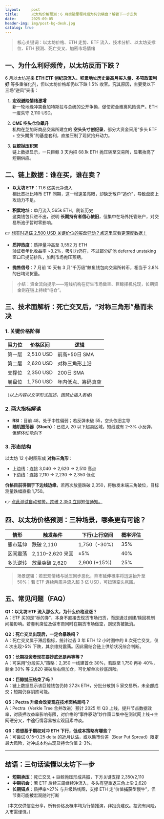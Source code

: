 ```yaml
---
layout:     post
title:      以太坊价格预测：6 月突破里程碑后为何仍横盘？解锁下一步走势
date:       2025-09-05
header-img: img/post-bg-desk.jpg
catalog: true
---
```


> 核心关键词：以太坊价格、ETH 走势、ETF 流入、技术分析、以太坊支撑位、ETH 预测、死亡交叉、加密市场情绪

## 一、为什么利好频传，以太坊反而下跌？

6 月以太坊迎来 **ETH ETF 创纪录流入、积累地址历史最高月买入量、多项政策利好** 等多重催化剂，但以太坊价格却仍以下跌 1.5% 收官。究其原因，主要受以下三场“逆风”夹击：

1. **宏观避险情绪激增**  
   新一轮地缘冲突叠加特斯拉与总统的公开争拗，促使资金撤离风险资产。ETH 一度失守 2,110 USD。

2. **CME 空头仓位飙升**  
   机构在芝加哥商品交易所建立的 **空头头寸创纪录**，部分大资金采用“多头 ETF + 空头期货”的基差套利，直接压制了现货抬升动力。

3. **巨鲸抛压积累**  
   链上数据显示，一只巨鲸 3 天内把 68.1k ETH 抛压转至交易所，显著抬高了短期供应。

## 二、链上数据：谁在买，谁在卖？

- **以太坊 ETF**：11.6 亿美元净流入  
  相比首批比特币 ETF 同期，这一增速虽亮眼，却缺乏散户“追价”，导致盘面上攻动力不足。

- **积累地址**：单月流入 565k ETH，刷新历史  
  这类钱包只进不出，说明 **长期持有者信心依旧**，但集中在场外托管账户，对交易所池子暂时零影响。

 👉 [想实时追踪 2,500 USD 关键价位的买盘异动？点这里查看更深度数据！](https://okxdog.com/)

- **质押热度**：质押量冲高至 3,552 万 ETH  
  验证者年化收益率 ~3.2%，吸引力仍在，不过部分矿池 deferred unstaking 窗口已提前排队，加剧市场抛压预期。

- **抛售信号**：7 月前 10 天有 3 只“千万级”鲸鱼钱包向交易所转币，相当于 2.8% 的日均现货量。

> 小结：资金流向提示——短线机构在衍生市场做空、巨鲸择机兑现，长期资金则在链上持续“屯仓”。

## 三、技术面解析：死亡交叉后，“对称三角形”悬而未决

### 1. 关键价格阶梯

| 阻力位 | 价格区间 | 逻辑               |
|  ------ | ------- | ------------------ |
| 第一层  | 2,510 USD | 前高+50日 SMA      |
| 第二层  | 2,620 USD | 对称三角形上沿     |
| 支撑位  | 2,350 USD | 200日 SMA          |
| 崩盘位  | 1,750 USD | 年内低点、筹码真空 |

（*以上内容以文字形式描述，因禁止插入表格*）

### 2. 两大指标解读

- **RSI**：目前 48，处于中性偏弱；若反弹未破 55，空头依旧主导  
- **随机振荡器（Stoch）**：已进入 20 以下超卖区域，短线或有 2–3% 小反弹，但整体动能向下

### 3. 形态结构

以太坊 12 小时图形成 **对称三角形**：

- 上边线：连接 3,040 → 2,620 → 2,510 高点  
- 下边线：连接 2,110 → 2,230 → 2,350 低点

**价格目前徘徊于下边线边缘**，若再次放量跌破 2,350，将触发末端三角破位，目标测量跌幅直指 1,750。

 👉 [点此测试自动预警，跌破 2,350 立即短信通知。](https://okxdog.com/)

## 四、以太坊价格预测：三种场景，哪条更有可能？

| 情形 | 触发条件 | 下行/上行空间 | 概率评估 |
| ------ | -------- | ------------ | ------ |
| 熊市延伸 | 跌破 2,110 | 1,750（-30%） | 35% |
| 区间震荡 | 2,110–2,620 来回 | ±5% | 40% |
| 多头逆转 | 放量突破 2,620 | 2,900 (+15%) | 25% |

> 场景逻辑：若宏观情绪与抛压同步恶化，熊市延伸概率将迅速抬升至 50%；若 ETF 连续两周净流入超 3 亿 USD，可扭转空头氛围。

## 五、常见问题（FAQ）

**Q1：以太坊 ETF 流入那么大，为什么价格没涨？**  
A：ETF 买的是“标的券”，本身不直接去现货市场扫货，而是通过创建/赎回机制间接影响。若套利席位及做市商同时在期货市场做空，则现货被抵消。

**Q2：死亡交叉出现后，一定会暴跌吗？**  
A：死亡交叉属于滞后指标，统计过去 3 年 ETH 12 小时图中的 8 次死亡交叉，仅 4 次出现>5% 下跌，其余维持震荡。因此需结合链上供给状况综合判断。

**Q3：长期投资者现在要抄底还是再等等？**  
A：可采用“分段买入”策略：2,350 一线建首仓 30%，若跌至 1,750 再补 40%，剩余 30% 等 2,620 突破后右侧加仓，可化解单次抄底风险。

**Q4：巨鲸抛压结束了吗？**  
A：链上数据显示该巨鲸钱包仍持 27.2k ETH，分批分散到 5 家交易所，未全部成交；短期仍存阴跌可能。

**Q5：Pectra 升级会改变现在技术面格局吗？**  
A：Pectra（Verkle Tree 合并改进）预计 2025 年 Q3 上线，提升节点数据效率，对质押收益率影响有限，对价格的“事件驱动”炒作窗口集中在测试网上线→主网硬分叉，中途行情容易被宏观因素冲淡。

**Q6：若想基于期权对冲 ETH 下行，低成本策略有哪些？**  
A：可尝试 0.15–0.25 delta 的近月认沽，或以熊市价差（Bear Put Spread）限定最大风险，对冲成本约占现货持仓价值 2–3%。

---

## 结语：三句话读懂以太坊下一步

- **短期承压**：死亡交叉 + 巨鲸抛压形成共振，下方关键支撑 2,350/2,110  
- **中期机会**：若 ETF 后续三周继续净流入，多头有望重返三角上沿 2,620  
- **长期锚点**：质押率>27% 与升级路线图，支撑 ETH 走“价值捕获型慢牛”，但节奏可能被宏观随时打断

（本文仅供信息分享，所有价格及概率均为行情推演，非投资建议。投资有风险，入市需谨慎。）